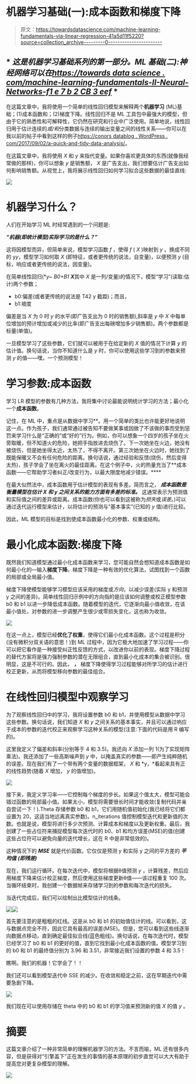 # 机器学习基础(一):成本函数和梯度下降

> 原文：<https://towardsdatascience.com/machine-learning-fundamentals-via-linear-regression-41a5d11f5220?source=collection_archive---------0----------------------->

## * *这是机器学习基础系列的第一部分。ML 基础(二):神经网络可以在[https://towards data science . com/machine-learning-fundamentals-II-Neural-Networks-f1 e 7 b 2 CB 3 eef](/machine-learning-fundamentals-ii-neural-networks-f1e7b2cb3eef)* *

在这篇文章中，我将使用一个简单的线性回归模型来解释两个**机器学习** (ML)基础；(1)成本函数和；(2)梯度下降。线性回归不是 ML 工具包中最强大的模型，但由于它的熟悉性和可解释性，它仍然在研究和行业中广泛使用。简单地说，线性回归用于估计连续的*或/和*分类数据与连续的输出变量之间的线性关系——你可以在我以前的帖子中看到这样的例子[https://conors datablog . WordPress . com/2017/09/02/a-quick-and-tidy-data-analysis/](https://conorsdatablog.wordpress.com/2017/09/02/a-quick-and-tidy-data-analysis/)。

在这篇文章中，我将使用 *X* 和 *y* 来指代变量。如果你喜欢更具体的东西(就像我经常做的那样)，你可以想象 *y* 是销售额， *X* 是广告支出，我们想要估计广告支出如何影响销售额。从视觉上，我将展示线性回归如何学习拟合这些数据的最佳直线:

![](img/494844f676d1c86155083cf526a24894.png)

# 机器学习什么？

人们在开始学习 ML 时经常遇到的一个问题是:

***“机器(即统计模型)实际学习的是什么？”***

这将因模型而异，但简单来说，模型学习函数 *f* ，使得 *f* ( *X* )映射到 *y* 。换成不同的 y*y*，模型学习如何取 *X* (即特征，或者更传统的说法，自变量)，以便预测 *y* (目标，响应或者更传统的说法，因变量)。

在简单线性回归(***y*~ B0+B1 **X***其中 *X* 是一列/变量)的情况下，模型“学习”(读取:估计)两个参数；

*   b0:偏差(或者更传统的说法是 T42 y 截距)；而且，
*   b1:坡度

偏差是当 *X* 为 0 时 *y* 的水平(即广告支出为 0 时的销售额),斜率是 *y* 中 *X* 中每单位增加的预计增加或减少的比率(即广告支出每磅增加多少销售额)。两个参数都是标量(单值)。

一旦模型学习了这些参数，它们就可以被用于在给定新的 *X* 值的情况下计算 *y* 的估计值。换句话说，当你不知道什么是 *y* 时，你可以使用这些学习到的参数来预测 *y* 的值——嘿，一个预测模型！

# 学习参数:成本函数

学习 LR 模型的参数有几种方法，我将集中讨论最能说明统计学习的方法；最小化一个**成本函数**。

记住，在 ML 中，重点是从数据中学习**。用一个简单的类比也许能更好地说明这一点。作为孩子，我们通常通过被告知不要做某事或因做了不该做的事而受到惩罚来学习什么是“正确的”或“好的”行为。例如，你可以想象一个四岁的孩子坐在火旁取暖，但不知道火的危险，她把手指放进去烧伤了。下一次她坐在火边，她没有被烧伤，但是她坐得太近，太热了，不得不离开。第三次她坐在火边时，她找到了既能保暖又不会有任何危险的距离。换句话说，通过经验和反馈(烧伤，然后变得太热)，孩子学会了坐在离火的最佳距离。在这个例子中，火的热量充当了**成本函数——它帮助学习者纠正/改变行为，以最大限度地减少错误。****

在最大似然法中，成本函数用于估计模型的表现有多差。简而言之， ***成本函数是衡量模型在估计 X 和 y 之间关系的能力方面有多差的标准。*** 这通常表示为预测值和实际值之间的差异或距离。成本函数(你也可以看到这被称为*损失*或*误差*。)可以通过迭代运行模型来估计，以将估计的预测与“基本事实”(已知的 *y* 值)进行比较。

因此，ML 模型的目标是找到使成本函数最小化的参数、权重或结构。

# 最小化成本函数:梯度下降

既然我们知道模型通过最小化成本函数来学习，您可能自然会想知道成本函数是如何最小化的—输入**梯度下降**。梯度下降是一种有效的优化算法，试图找到一个函数的局部或全局最小值。

梯度下降使模型能够学习模型应该采用的梯度或*方向*，以减少误差(实际 y 和预测 y 之间的差异)。简单线性回归示例中的方向指的是应该如何调整或校正模型参数 b0 和 b1 以进一步降低成本函数。随着模型的迭代，它逐渐向最小值收敛，在该最小值处，对参数的进一步调整产生很少或零损失变化，这也称为收敛。

![](img/4a15441b9613c616221757dcd8876f30.png)

在这一点上，模型已经**优化了权重**，使得它们最小化成本函数。这个过程是积分(没有微积分双关语的意思！)到 ML 过程中，因为它极大地加速了学习过程——你可以把它看作是一种接受纠正性反馈的方式，以改进你以前的表现。梯度下降过程的替代方案将是强力强制参数的潜在无限组合，直到最小化成本的集合被识别。很明显，这是不可行的。因此， ***，*** 梯度下降使得学习过程能够对所学习的估计进行校正更新，从而将模型移向参数的最佳组合。

# 在线性回归模型中观察学习

为了观察线性回归中的学习，我将设置参数 b0 和 b1，并使用模型从数据中学习这些参数。换句话说，我们知道 *X* 和 *y* 之间关系的基本事实，并且可以通过响应于成本的参数的迭代校正来观察学习这种关系的模型(注意:下面的代码是用 R 编写的)。

这里我定义了偏差和斜率(分别等于 4 和 3.5)。我还向 *X* 添加一列 1(为了实现矩阵乘法)。我还添加了一些高斯噪声到 *y* 中，以掩盖真实的参数——即产生纯粹随机的误差。现在我们有了一个带有两个变量的数据框架， *X* 和 *y，*看起来具有正的线性趋势(随着 *X* 增加， *y* 的值增加)。

![](img/955823d38364611d0044576b48be03be.png)

接下来，我定义学习率——它控制每个梯度的步长。如果这个值太大，模型可能会错过函数的局部最小值。如果太小，模型将需要很长时间才能收敛(复制代码并亲自尝试一下！).Theta 存储参数 b0 和 b1，它们用随机值初始化(我已经将它们都设置为 20，这适当地远离真实参数)。n_iterations 值控制模型迭代和更新值的次数。也就是说，模型将进行多少次预测、计算成本和梯度以及更新权重。最后，我创建了一些占位符来捕捉模型每次迭代时的 b0、b1 和均方误差(MSE)的值(创建这些占位符可以避免向量的迭代增长，这在 R 中是非常低效的)。

这种情况下的 ***MSE*** 就是代价函数。它仅仅是预测 y 和实际 y 之间的平方差的 ***平均值*** ***(即残差)***

现在，我们运行循环。在每次迭代中，模型将根据θ值预测 *y* ，计算残差，然后应用梯度下降来估计校正梯度，然后使用这些梯度更新θ值——该过程重复 100 次。当循环结束时，我创建一个数据帧来存储学习到的参数和每次迭代的损失。

当迭代完成后，我们可以绘制出比模型估计的线条。

![](img/0cbbaf0dbb9ee080dd21bf1b57c4ff6d.png)![](img/38ae6a250fd839a5934c2f2753489abf.png)

首先要注意的是粗粗的红线。这是从 b0 和 b1 的初始值估计的线。可以看到，这与数据点完全不符，因此它具有最高的误差(MSE)。但是，您可以看到这些线逐渐向数据点移动，直到确定最佳拟合线(蓝色粗线)。换句话说，在每次迭代时，模型已经学习了 b0 和 b1 的更好的值，直到它找到最小化成本函数的值。模型学习到的 b0 和 b1 的最终值分别为 3.96 和 3.51，非常接近我们设置的参数 4 和 3.5！

瞧啊。我们的机器！它学会了！！

我们还可以看到模型迭代中 SSE 的减少。在收敛和稳定之前，这在早期迭代中需要急剧下降。

![](img/f3b32d17e8096db04916cb067a5e7f52.png)

我们现在可以使用存储在 theta 中的 b0 和 b1 的学习值来预测新的值 *X* 的值 *y* 。

# 摘要

这篇文章介绍了一种非常简单的理解机器学习的方法。不言而喻，ML 还有很多内容，但是获得对“引擎盖下”正在发生的事情的基本原理的初步直觉可以大大有助于提高您对更复杂模型的理解。

![](img/0a11d1b309a81e2312ec98a0e797aa07.png)